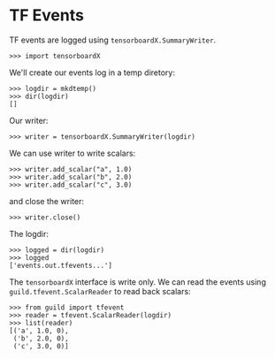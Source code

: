 # TF Events

TF events are logged using `tensorboardX.SummaryWriter`.

    >>> import tensorboardX

We'll create our events log in a temp diretory:

    >>> logdir = mkdtemp()
    >>> dir(logdir)
    []

Our writer:

    >>> writer = tensorboardX.SummaryWriter(logdir)

We can use writer to write scalars:

    >>> writer.add_scalar("a", 1.0)
    >>> writer.add_scalar("b", 2.0)
    >>> writer.add_scalar("c", 3.0)

and close the writer:

    >>> writer.close()

The logdir:

    >>> logged = dir(logdir)
    >>> logged
    ['events.out.tfevents...']

The `tensorboardX` interface is write only. We can read the events
using `guild.tfevent.ScalarReader` to read back scalars:

    >>> from guild import tfevent
    >>> reader = tfevent.ScalarReader(logdir)
    >>> list(reader)
    [('a', 1.0, 0),
     ('b', 2.0, 0),
     ('c', 3.0, 0)]
